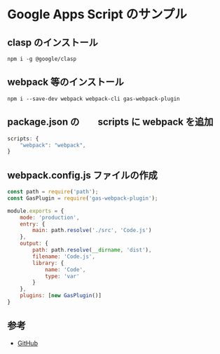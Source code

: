 Google Apps Script のサンプル
===

## clasp のインストール

```
npm i -g @google/clasp
```

## webpack 等のインストール

```
npm i --save-dev webpack webpack-cli gas-webpack-plugin
```

## package.json の　　scripts に webpack を追加

```javascript
scripts: {
    "webpack": "webpack",
}
```

## webpack.config.js ファイルの作成

```javascript
const path = require('path');
const GasPlugin = require('gas-webpack-plugin');

module.exports = {
    mode: 'production',
    entry: {
        main: path.resolve('./src', 'Code.js')
    },
    output: {
        path: path.resolve(__dirname, 'dist'),
        filename: 'Code.js',
        library: {
            name: 'Code',
            type: 'var'
        }
    },
    plugins: [new GasPlugin()]
}
```

## 参考

- [GitHub](https://github.com/smithy545/aws-apps-scripts)
